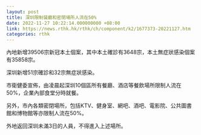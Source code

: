 ```yaml
---
layout: post
title: 深圳限制餐廳和密閉場所人流在50%
date: 2022-11-27 10:22:14.000000000 +08:00
link: https://news.rthk.hk/rthk/ch/component/k2/1677373-20221127.htm
categories: rthk
---
```


內地新增39506宗新冠本土個案，其中本土確診有3648宗，本土無症狀感染個案有35858宗。

深圳新增51宗確診和32宗無症狀感染。

市衛健委宣佈，由凌晨起深圳10個區所有餐廳、酒店等餐飲場所限制人流在50%，企業內部食堂分時就餐。

另外，市內各類密閉場所，包括KTV、健身室、網吧、酒吧、電影院、公共圖書館和博物館等亦限制人流在50%。

外地返回深圳未滿3日的人員，不得進入上述場所。
